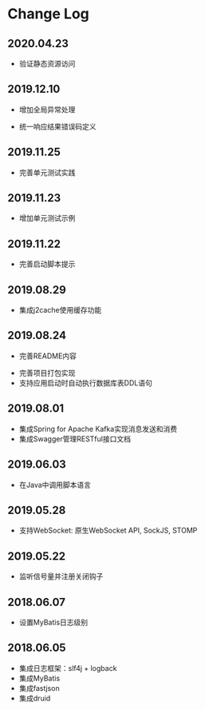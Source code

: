# Change Log



## 2020.04.23
+ 验证静态资源访问

## 2019.12.10
+ 增加全局异常处理
* 统一响应结果错误码定义

## 2019.11.25
* 完善单元测试实践

## 2019.11.23
+ 增加单元测试示例

## 2019.11.22
* 完善启动脚本提示

## 2019.08.29
+ 集成j2cache使用缓存功能

## 2019.08.24
* 完善README内容
+ 完善项目打包实现
+ 支持应用启动时自动执行数据库表DDL语句

## 2019.08.01
+ 集成Spring for Apache Kafka实现消息发送和消费
+ 集成Swagger管理RESTful接口文档

## 2019.06.03
+ 在Java中调用脚本语言

## 2019.05.28
+ 支持WebSocket: 原生WebSocket API, SockJS, STOMP

## 2019.05.22
+ 监听信号量并注册关闭钩子

## 2018.06.07
+ 设置MyBatis日志级别

## 2018.06.05
+ 集成日志框架：slf4j + logback
+ 集成MyBatis
+ 集成fastjson
+ 集成druid

